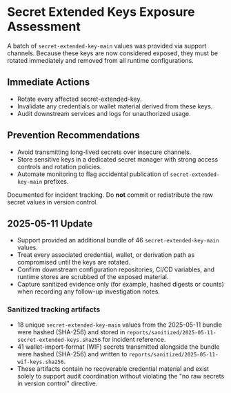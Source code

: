 # Secret Extended Keys Exposure Assessment

A batch of `secret-extended-key-main` values was provided via support channels. Because these keys are now considered exposed, they must be rotated immediately and removed from all runtime configurations.

## Immediate Actions
- Rotate every affected secret-extended-key.
- Invalidate any credentials or wallet material derived from these keys.
- Audit downstream services and logs for unauthorized usage.

## Prevention Recommendations
- Avoid transmitting long-lived secrets over insecure channels.
- Store sensitive keys in a dedicated secret manager with strong access controls and rotation policies.
- Automate monitoring to flag accidental publication of `secret-extended-key-main` prefixes.

Documented for incident tracking. Do **not** commit or redistribute the raw secret values in version control.

## 2025-05-11 Update
- Support provided an additional bundle of 46 `secret-extended-key-main` values.
- Treat every associated credential, wallet, or derivation path as compromised until the keys are rotated.
- Confirm downstream configuration repositories, CI/CD variables, and runtime stores are scrubbed of the exposed material.
- Capture sanitized evidence only (for example, hashed digests or counts) when recording any follow-up investigation notes.

### Sanitized tracking artifacts
- 18 unique `secret-extended-key-main` values from the 2025-05-11 bundle were hashed (SHA-256) and stored in
  `reports/sanitized/2025-05-11-secret-extended-keys.sha256` for incident reference.
- 41 wallet-import-format (WIF) secrets transmitted alongside the bundle were hashed (SHA-256) and written to
  `reports/sanitized/2025-05-11-wif-keys.sha256`.
- These artifacts contain no recoverable credential material and exist solely to support audit coordination without
  violating the "no raw secrets in version control" directive.
